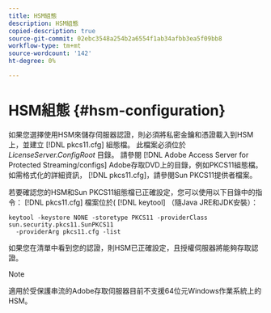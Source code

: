 ```yaml
---
title: HSM組態
description: HSM組態
copied-description: true
source-git-commit: 02ebc3548a254b2a6554f1ab34afbb3ea5f09bb8
workflow-type: tm+mt
source-wordcount: '142'
ht-degree: 0%

---
```


# HSM組態 {#hsm-configuration}

如果您選擇使用HSM來儲存伺服器認證，則必須將私密金鑰和憑證載入到HSM上，並建立 [!DNL pkcs11.cfg] 組態檔。 此檔案必須位於 *LicenseServer.ConfigRoot* 目錄。 請參閱 [!DNL Adobe Access Server for Protected Streaming/configs] Adobe存取DVD上的目錄，例如PKCS11組態檔。 如需格式化的詳細資訊， [!DNL pkcs11.cfg]，請參閱Sun PKCS11提供者檔案。

若要確認您的HSM和Sun PKCS11組態檔已正確設定，您可以使用以下目錄中的指令： [!DNL pkcs11.cfg] 檔案位於( [!DNL keytool] （隨Java JRE和JDK安裝）：

```
keytool -keystore NONE -storetype PKCS11 -providerClass sun.security.pkcs11.SunPKCS11 
  -providerArg pkcs11.cfg -list
```

如果您在清單中看到您的認證，則HSM已正確設定，且授權伺服器將能夠存取認證。

>[!NOTE]
>
>適用於受保護串流的Adobe存取伺服器目前不支援64位元Windows作業系統上的HSM。
